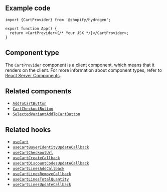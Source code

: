 <!-- This file is generated from source code in the Shopify/hydrogen repo. Edit the files in /packages/hydrogen/src/components/CartProvider and run 'yarn generate-docs' at the root of this repo. For more information, refer to https://github.com/Shopify/shopify-dev/blob/master/content/internal/operations/hydrogen-reference-docs.md. -->

## Example code

```tsx
import {CartProvider} from '@shopify/hydrogen';

export function App() {
  return <CartProvider>{/* Your JSX */}</CartProvider>;
}
```

## Component type

The `CartProvider` component is a client component, which means that it renders on the client. For more information about component types, refer to [React Server Components](/api/hydrogen/framework/react-server-components).

## Related components

- [`AddToCartButton`](/api/hydrogen/components/cart/addtocartbutton)
- [`CartCheckoutButton`](/api/hydrogen/components/cart/cartcheckoutbutton)
- [`SelectedVariantAddToCartButton`](/api/hydrogen/components/product-variant/selectedvariantaddtocartbutton)

## Related hooks

- [`useCart`](/api/hydrogen/hooks/cart/usecart)
- [`useCartBuyerIdentityUpdateCallback`](/api/hydrogen/hooks/cart/usecartbuyeridentityupdatecallback)
- [`useCartCheckoutUrl`](/api/hydrogen/hooks/cart/usecartcheckouturl)
- [`useCartCreateCallback`](/api/hydrogen/hooks/cart/usecartcreatecallback)
- [`useCartDiscountCodesUpdateCallback`](/api/hydrogen/hooks/cart/usecartdiscountcodesupdatecallback)
- [`useCartLinesAddCallback`](/api/hydrogen/hooks/cart/usecartlinesaddcallback)
- [`useCartLinesRemoveCallback`](/api/hydrogen/hooks/cart/usecartlinesremovecallback)
- [`useCartLinesTotalQuantity`](/api/hydrogen/hooks/cart/usecartlinestotalquantity)
- [`useCartLinesUpdateCallback`](/api/hydrogen/hooks/cart/usecartlinesupdatecallback)
